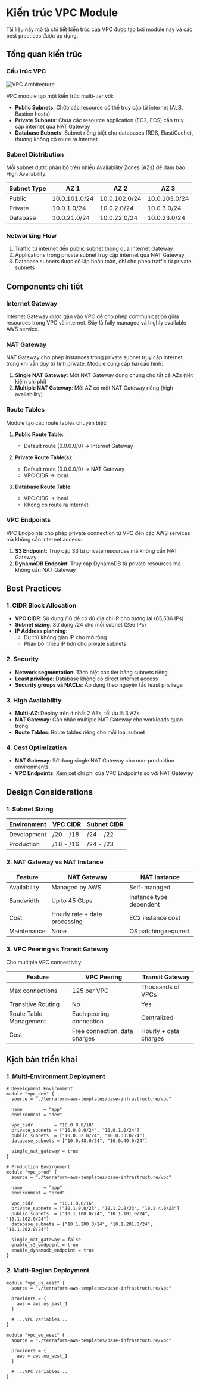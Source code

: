 # Kiến trúc VPC Module

Tài liệu này mô tả chi tiết kiến trúc của VPC được tạo bởi module này và các best practices được áp dụng.

## Tổng quan kiến trúc

### Cấu trúc VPC

![VPC Architecture](https://d2908q01vomqb2.cloudfront.net/fc074d501302eb2b93e2554793fcaf50b3bf7291/2018/10/19/Fig2.png)

VPC module tạo một kiến trúc multi-tier với:

- **Public Subnets**: Chứa các resource có thể truy cập từ internet (ALB, Bastion hosts)
- **Private Subnets**: Chứa các resource application (EC2, ECS) cần truy cập internet qua NAT Gateway
- **Database Subnets**: Subnet riêng biệt cho databases (RDS, ElastiCache), thường không có route ra internet

### Subnet Distribution

Mỗi subnet được phân bố trên nhiều Availability Zones (AZs) để đảm bảo High Availability:

| Subnet Type | AZ 1          | AZ 2          | AZ 3          |
| ----------- | ------------- | ------------- | ------------- |
| Public      | 10.0.101.0/24 | 10.0.102.0/24 | 10.0.103.0/24 |
| Private     | 10.0.1.0/24   | 10.0.2.0/24   | 10.0.3.0/24   |
| Database    | 10.0.21.0/24  | 10.0.22.0/24  | 10.0.23.0/24  |

### Networking Flow

1. Traffic từ internet đến public subnet thông qua Internet Gateway
2. Applications trong private subnet truy cập internet qua NAT Gateway
3. Database subnets được cô lập hoàn toàn, chỉ cho phép traffic từ private subnets

## Components chi tiết

### Internet Gateway

Internet Gateway được gắn vào VPC để cho phép communication giữa resources trong VPC và internet. Đây là fully managed và highly available AWS service.

### NAT Gateway

NAT Gateway cho phép instances trong private subnet truy cập internet trong khi vẫn duy trì tính private. Module cung cấp hai cấu hình:

1. **Single NAT Gateway**: Một NAT Gateway dùng chung cho tất cả AZs (tiết kiệm chi phí)
2. **Multiple NAT Gateway**: Mỗi AZ có một NAT Gateway riêng (high availability)

### Route Tables

Module tạo các route tables chuyên biệt:

1. **Public Route Table**:

   - Default route (0.0.0.0/0) -> Internet Gateway

2. **Private Route Table(s)**:

   - Default route (0.0.0.0/0) -> NAT Gateway
   - VPC CIDR -> local

3. **Database Route Table**:
   - VPC CIDR -> local
   - Không có route ra internet

### VPC Endpoints

VPC Endpoints cho phép private connection từ VPC đến các AWS services mà không cần internet access:

1. **S3 Endpoint**: Truy cập S3 từ private resources mà không cần NAT Gateway
2. **DynamoDB Endpoint**: Truy cập DynamoDB từ private resources mà không cần NAT Gateway

## Best Practices

### 1. CIDR Block Allocation

- **VPC CIDR**: Sử dụng /16 để có đủ địa chỉ IP cho tương lai (65,536 IPs)
- **Subnet sizing**: Sử dụng /24 cho mỗi subnet (256 IPs)
- **IP Address planning**:
  - Dự trữ không gian IP cho mở rộng
  - Phân bổ nhiều IP hơn cho private subnets

### 2. Security

- **Network segmentation**: Tách biệt các tier bằng subnets riêng
- **Least privilege**: Database không có direct internet access
- **Security groups và NACLs**: Áp dụng theo nguyên tắc least privilege

### 3. High Availability

- **Multi-AZ**: Deploy trên ít nhất 2 AZs, tối ưu là 3 AZs
- **NAT Gateway**: Cân nhắc multiple NAT Gateway cho workloads quan trọng
- **Route Tables**: Route tables riêng cho mỗi loại subnet

### 4. Cost Optimization

- **NAT Gateway**: Sử dụng single NAT Gateway cho non-production environments
- **VPC Endpoints**: Xem xét chi phí của VPC Endpoints so với NAT Gateway

## Design Considerations

### 1. Subnet Sizing

| Environment | VPC CIDR  | Subnet CIDR |
| ----------- | --------- | ----------- |
| Development | /20 - /18 | /24 - /22   |
| Production  | /18 - /16 | /24 - /23   |

### 2. NAT Gateway vs NAT Instance

| Feature      | NAT Gateway                   | NAT Instance            |
| ------------ | ----------------------------- | ----------------------- |
| Availability | Managed by AWS                | Self-managed            |
| Bandwidth    | Up to 45 Gbps                 | Instance type dependent |
| Cost         | Hourly rate + data processing | EC2 instance cost       |
| Maintenance  | None                          | OS patching required    |

### 3. VPC Peering vs Transit Gateway

Cho multiple VPC connectivity:

| Feature                | VPC Peering                   | Transit Gateway       |
| ---------------------- | ----------------------------- | --------------------- |
| Max connections        | 125 per VPC                   | Thousands of VPCs     |
| Transitive Routing     | No                            | Yes                   |
| Route Table Management | Each peering connection       | Centralized           |
| Cost                   | Free connection, data charges | Hourly + data charges |

## Kịch bản triển khai

### 1. Multi-Environment Deployment

```hcl
# Development Environment
module "vpc_dev" {
  source = "./terraform-aws-templates/base-infrastructure/vpc"

  name        = "app"
  environment = "dev"

  vpc_cidr        = "10.0.0.0/18"
  private_subnets = ["10.0.0.0/24", "10.0.1.0/24"]
  public_subnets  = ["10.0.32.0/24", "10.0.33.0/24"]
  database_subnets = ["10.0.48.0/24", "10.0.49.0/24"]

  single_nat_gateway = true
}

# Production Environment
module "vpc_prod" {
  source = "./terraform-aws-templates/base-infrastructure/vpc"

  name        = "app"
  environment = "prod"

  vpc_cidr        = "10.1.0.0/16"
  private_subnets = ["10.1.0.0/23", "10.1.2.0/23", "10.1.4.0/23"]
  public_subnets  = ["10.1.100.0/24", "10.1.101.0/24", "10.1.102.0/24"]
  database_subnets = ["10.1.200.0/24", "10.1.201.0/24", "10.1.202.0/24"]

  single_nat_gateway = false
  enable_s3_endpoint = true
  enable_dynamodb_endpoint = true
}
```

### 2. Multi-Region Deployment

```hcl
module "vpc_us_east" {
  source = "./terraform-aws-templates/base-infrastructure/vpc"

  providers = {
    aws = aws.us_east_1
  }

  # ...VPC variables...
}

module "vpc_eu_west" {
  source = "./terraform-aws-templates/base-infrastructure/vpc"

  providers = {
    aws = aws.eu_west_1
  }

  # ...VPC variables...
}
```
